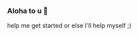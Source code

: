 ### Aloha to u 👋

<!--
**InsightSoul/InsightSoul** is a
 ✨ _special_ ✨ repository because its
 `README.md` appears on your GitHub profile.

* Photo 1

Here are some ideas to get me started:

- 🔭 I’m currently working on my future business.
- 🌱 I’m currently learning how to GitHub and
 How to be a good Patrone on Nowy Świat Radio
 On Patronite website.
- 👯 I’m looking to collaborate on my brand new.
 project with amazing unities.
- 🤔 I’m looking for help with programming, languages,
 Psychology & marketing.
- 💬 Ask me about where I see myself 10 years
 from now on.
- 📫 How to reach me: linkedIn and Facebook, 
eventually mail: insightsoul@insightsoul.plumbing 
Or margharittcognition@gmail.com 
- 😄 Pronouns: none.
- ⚡ Fun fact: I am maniacal in order.

* Photo 2

--> help me get started or else I'll help myself ;)
